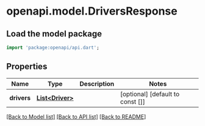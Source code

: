 # openapi.model.DriversResponse

## Load the model package
```dart
import 'package:openapi/api.dart';
```

## Properties
Name | Type | Description | Notes
------------ | ------------- | ------------- | -------------
**drivers** | [**List&lt;Driver&gt;**](Driver.md) |  | [optional] [default to const []]

[[Back to Model list]](../README.md#documentation-for-models) [[Back to API list]](../README.md#documentation-for-api-endpoints) [[Back to README]](../README.md)


